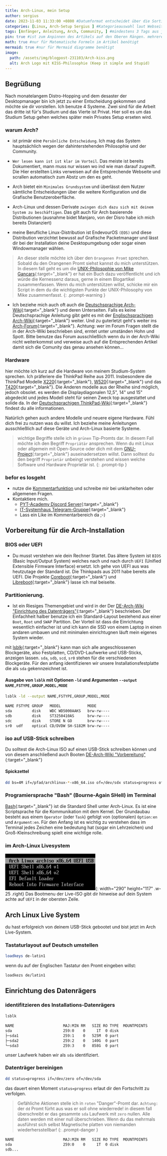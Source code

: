 ```yaml
---
title: Arch-Linux, mein Setup 
author: sergius
date: 2023-11-03 11:33:00 +0800 #Datumformat entscheidet über die Sortierreinfolge.
categories: [Linux, Arch-Setup Sergius ] #Kategorieauswahl laut Webseite bestimmen.
tags: [Anfänger, Anleitung, Arch, Community, ] #mindestens 3 Tags aus jeweils einzelnen Wörtern verfassen
pin: true #ist zum Anpinnen des Artikels auf den Oberen Rängen. mehrere Angepinnte Artikel werden nach Datum sortiert
math: true #nur für Matematische Formeln im Artikel benötigt
mermaid: true #nur für Mermaid diagramme benötigt
image:
  path: /assets/img/blogpost-231103/Arch-kiss.png
  alt: Arch Logo mit KISS-Philosophie (Keep it simple and Stupid)
---
```


## Begrüßung

Nach monatelangem Distro-Hopping und dem desaster der Desktopmanager bin ich jetzt zu einer Entscheidung gekommen und möchte sie dir vorstellen. Ich benutze 4 Systeme. Zwei sind für die Arbeit das dritte ist für's Studium und das Vierte ist Privat. Hier soll es um das Studium Setup gehen welches später mein Privates Setup erseten wird. 

### warum Arch?

- ist primär eine `Persönliche Entscheidung`. Ich mag das System hauptsächlich wegen der dahinterstehenden Philosophie und der Community. 

- `Wer lesen kann ist ist klar im Vorteil`. Das meiste ist bereits Dokumentiert, mann muss nur wissen wo ind wie man darauf zugreift. Die Hier erstellten Links verweisen auf die Entsprechende Webseite und scrallen automatisch zum Abstz um den es geht.

- Arch bietet ein `Minimales Grundsystem` und überlässt dem Nutzer sämtliche Entscheidungen über die weitere Konfiguration und die Grafische Benutzeroberfläche. 

- Arch-Linux und dessen Derivate `zwingen dich dazu sich mit deinem System zu beschäftigen`. Das gilt auch für Arch basierende Distributionen (ausnahme bidet Manjaro, von der Disro habe ich mich bereits Distanziert)

- meine Berufliche Linux-Distribution ist EndevourOS `(EOS)` und diese Distribution verzichtet bewusst auf Grafische Packetmanager und lässt dir bei der Installation deine Desktopumgebung oder sogar einen Windowmanager wählen.

> An dieser stelle möchte ich über den `Orangenen Promt` sprechen. Sobald du den Orangenen Promt siehst kannst du mich unterstützen. In diesem fall geht es um die [UNIX-Philosophie von Mike Gancars](https://de.wikipedia.org/wiki/Unix-Philosophie#Mike_Gancarz:_The_UNIX_Philosophy){:target="_blank"} er hat ein Buch dazu veröffentlicht und ich würde die Kernessenz daraus, gerne in einem Blogartikel zusammenfassen. Wenn du mich unterstützen willst, schicke mir ein Script in dem du die wichtigsten Punkte der UNIX-Philosophy von Mike zusammenfasst.
{: .prompt-warning }

- Ich beziehe mich auch oft auch die [Deutschsprachige Arch-Wiki](https://wiki.archlinux.de/title/Hauptseite){:target="_blank"} und deren Unterseiten. Falls es keine Deutschsprachige Anleitung gibt geht es mit der [Englischsprachigen Arch-Wiki](https://wiki.archlinux.org/){:target="_blank"} weiter. Und zu guterletzt geht's weiter ins [Arch-Forum](https://bbs.archlinux.org/){:target="_blank"}. Achtung: wer im Forum Fragen stellt die in der Arch-Wiki beschrieben sind, erntet unter umständen Hohn und Spott. Bitte benutze das Forum ausschließlich wenn du in der Arch-Wiki nicht weiterkommst und verweise auch auf die Entsprechenden Artikel damit sich die Comunity das genau ansehen können...

### Hardware

hier möchte ich kurz auf die Hardware von meinem Studium-System sprechen. Ich präferiere die ThinkPad Reihe aus 2011. Insbesondere die ThinkPad Modelle [X220](https://thinkwiki.de/X220){:target="_blank"}, [W520](https://thinkwiki.de/W520){:target="_blank"} und das [T420](https://thinkwiki.de/T420){:target="_blank"}. Die Anderen modelle aus der Rheihe sind möglich, jedoch obsolet. es werden die Displaydiagonalen 12,5", 14" und 15" abgedeckt und jedes Modell steht für seinen Zweck top ausgestattet und solide da. In der [Deutschsprachigen ThinkPad-Wiki](https://thinkwiki.de/Hauptseite){:target="_blank"} findest du alle informationen.

Natürlich gehen auch andere Modelle und neuere eigene Hardware. Fühl dich frei zu nutzen was du willst. Ich beziehe meine Anleitungen ausschließlich auf diese Geräte und Arch-Linux basierte Systeme.

> wichtige Begriffe stelle ich in `grünen` Tip-Promts dar. In diesem Fall möchte ich den Begriff `Propriätär` ansprechen. Wenn du mit Linux oder allgemein mit Open-Source oder dich mit dem [GNU-Project](https://www.gnu.org/philosophy/philosophy.html){:target="_blank"} auseinadersetzen willst. Dann solltest du den begriff `Proprietär` unbeingt verstehen und wissen welche Software und Hardware Proprietär ist. 
{: .prompt-tip }

### befor es losgeht

- nutze die [Kommentarfunktion](https://pyt-academy.github.io/posts/arch-anleitung/#disqus_thread) und schreibe mir bei unklarheiten oder allgemenen Fragen.
- Kontaktiere mich. 
  - [PYT-Academy Discord Server](https://discord.gg/WxaJcnuXAh){:target="_blank"}
  - [IT-Systemhaus Telegram-Gruppe](https://t.me/IT_Systemhaus){:target="_blank"}
  - Lass ein Like im Kommentarbereich da ;-)

## Vorbereitung für die Arch-Installation

### BIOS oder UEFI

- Du musst verstehen wie dein Rechner Startet. Das ältere System ist `BIOS` (Basic Input/Output System) welches nach und nach durch `UEFI` (Unified Extensible Firmware Interface) ersetzt. Ich gehe von UEFI aus was heutzutage der Standard ist. Die Thinkpads aus 2011 habe bereits alle UEFI. Die Projekte [Coreboot](https://www.coreboot.org/){:target="_blank"} und [Libreboot](https://libreboot.org/){:target="_blank"} lasse ich mal beiseite. 



### Partitionierung. 

- Ist ein Riesiges Themengebiet und wird in der  Der [DE-Arch-Wiki "Einrichtung des Datenträgers"](https://wiki.archlinux.de/title/Anleitung_f%C3%BCr_Einsteiger#Einrichtung_des_Datentr.C3.A4gers){:target="_blank"} beschrieben. Der Einfachheit halber benutze ich ein Standard-Layout bestehend aus einer `Boot`, `Root` und `SWAP` Partition. Der Vorteil ist dass die Einrichtung wesentlich einfacher ist und ich kann die SSD von einem Laptop in einen andaren umbauen und mit minimalen einrichtugnen läuft mein eigenes System wieder.



mit [lsblk](https://wiki.archlinux.de/title/Lsblk){:target="_blank"} kann man sich alle angeschlossenen Blockgeräte, also Festplatten, CD/DVD-Laufwerke und USB-Sticks, anzeigen lassen. `sda`, `sdb`, `scd`, `sr0` stehen für die verschiedenen Blockgeräte. Für den anfang identifizieren wir unsere Installationsfestplatte die als `sda` gekennzeichnet ist.

#### Ausgabe von `lsblk` mit Optionen `-ld` und Argumenten `--output NAME,FSTYPE,GROUP,MODEL,MODE`

```bash
lsblk -ld --output NAME,FSTYPE,GROUP,MODEL,MODE
```

```
NAME FSTYPE GROUP   MODEL            MODE
sda         disk    WDC WD5000AAKS   brw-rw----
sdb         disk    ST3250410AS      brw-rw----
sdc         disk    STORE N GO       brw-rw----
sr0  udf    optical CD/DVDW SH-S182M brw-rw----
```

### iso auf USB-Stick schreiben

Du solltest die Arch-Linux ISO auf einen USB-Stick schreiben können und von diesem anschließend auch Booten [DE-Arch-Wiki "Vorbereitung"](https://wiki.archlinux.de/title/Anleitung_f%C3%BCr_Einsteiger#Vorbereitung){:target="_blank"}

#### Spickzettel
```bash
dd bs=4M if=/pfad/archlinux-*-x86_64.iso of=/dev/sdx status=progress oflag=sync
```

### Programiersprache "Bash" (Bourne-Again SHell) im Terminal

[Bash](https://wiki.archlinux.de/title/Bash){:target="_blank"} ist die Standard Shell unter Arch-Linux. Es ist eine Scriptsprache für die Kommunikation mit dem Kernel. Der Grundaubau besteht aus einem `Operator` (oder `Task`) gefolgt von (optionalen) `Option:en` und `Argument:en`. Für den Anfang ist es wichtig zu verstehen dass im Terminal jedes Zeichen eine bedeutung hat (sogar ein Lehrzeichen) und Groß-Kleinschreibung spielt eine wichtige rolle.

### im Arch-Linux Livesystem

![Desktop View](/assets/img/blogpost-231103/Arch-Linux-Start.png){: width="290" height="117" .w-25 .right}
Das Bootmenu der Live-ISO gibt dir hinweise auf dein System achte auf `UEFI` in der obersten Zeile.

## Arch Linux Live System

du hast erfolgreich von deinem USB-Stick gebootet und bist jetzt im Arch Live-System. 

### Tastaturlayout auf Deutsch umstellen

```bash
loadkeys de-latin1
```

wenn du auf der Englischen Tastatur den Promt eingeben willst:
```bash
loadkezs de/latin1
```

## Einrichtung des Datenrägers

### identifitzieren des Installations-Datenrägers

```bash
lsblk
```

```
NAME                      MAJ:MIN RM   SIZE RO TYPE  MOUNTPOINTS
sda                       259:0    0     1T  0 disk  
├─sda1                    259:1    0   525M  0 part  
├─sda2                    259:2    0   140G  0 part  
└─sda3                    259:3    0   858G  0 part  
```

unser Laufwerk haben wir als `sda` identifiziert. 

### Datenträger bereinigen

```bash
dd status=progress if=/dev/zero of=/dev/sda
```

das dauert einen Moment `status=progress` erlaut dir den Fortschritt zu verfolgen. 

> Gefähliche Aktionen stelle ich in `roten` "Danger"-Promt dar. 
`Achtung:` der `dd` Promt fürht aus was er soll ohne wiederrede! in diesem fall überschreibt er das gesammte `sda` Laufwerk mit `zero` nullen. Alle daten werden mit einer null überschrieben. Wenn du das mehrmals ausführst sich selbst Magnetische platten von niemanden wiederhersstellbar!
{: .prompt-danger }

```
NAME                      MAJ:MIN RM   SIZE RO TYPE  MOUNTPOINTS
sda                       259:0    0     1T  0 disk  
sdb...
```


